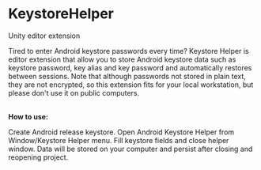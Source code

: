 # KeystoreHelper
Unity editor extension

<p>Tired to enter Android keystore passwords every time? Keystore Helper is editor extension that allow you to store Android keystore data such as keystore password, key alias and key password and automatically restores between sessions. Note that although passwords not stored in plain text, they are not encrypted, so this extension fits for your local workstation, but please don't use it on public computers.</p>
<br>
<strong>How to use:</strong>
<p>Create Android release keystore. Open Android Keystore Helper from Window/Keystore Helper menu. Fill keystore fields and close helper window. Data will be stored on your computer and  persist after closing and reopening project.</p>
